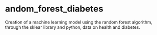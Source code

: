 # andom_forest_diabetes
Creation of a machine learning model using the random forest algorithm, through the sklear library and python, data on health and diabetes.
